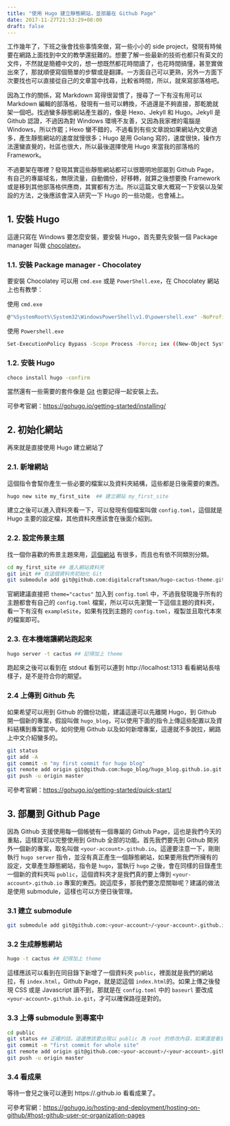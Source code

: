 ```yaml
---
title: "使用 Hugo 建立靜態網站，並部屬在 Github Page"
date: 2017-11-27T21:53:29+08:00
draft: false
---
```


工作幾年了，下班之後會找些事情來做，寫一些小小的 side project，發現有時候要在網路上面找到中文的教學還挺難的。想要了解一些最新的技術也都只有英文的文件，不然就是簡體中文的，想一想既然都花時間讀了，也花時間搞懂，甚至實做出來了，那就順便寫個簡單的步驟或是翻譯。一方面自己可以更熟，另外一方面下次要找也可以直接從自己的文章當中找尋，比較省時間，所以，就來寫部落格吧。

因為工作的關係，寫 Markdown 寫得很習慣了，搜尋了一下有沒有用可以 Markdown 編輯的部落格，發現有一些可以轉換，不過還是不夠直接，那乾脆就架一個吧。找過蠻多靜態網站產生器的，像是 Hexo、Jekyll 和 Hugo。Jekyll 是 Github 認證，不過因為對 Windows 環境不友善，又因為我家裡的電腦是 Windows，所以作罷；Hexo 蠻不錯的，不過看到有些文章說如果網站內文章過多，產生靜態網站的速度就慢很多；Hugo 是用 Golang 寫的，速度很快，操作方法還蠻直覺的，社區也很大，所以最後選擇使用 Hugo 來當我的部落格的 Framework。

不過要架在哪裡？發現其實這些靜態網站都可以很聰明地部屬到 Github Page，有自己的專屬域名，無限流量，自動備份，好移轉，就算之後想要換 Framework 或是移到其他部落格供應商，其實都有方法。所以這篇文章大概寫一下安裝以及架設的方法，之後應該會深入研究一下 Hugo 的一些功能，也會補上。

## 1. 安裝 Hugo
這邊只寫在 Windows 要怎麼安裝，要安裝 Hugo，首先要先安裝一個 Package manager 叫做 [chocolatey](https://chocolatey.org/)。

### 1.1. 安裝 Package manager - Chocolatey
要安裝 Chocolatey 可以用 `cmd.exe` 或是 `PowerShell.exe`，在 Chocolatey 網站上也有教學：

使用 `cmd.exe`
```bash
@"%SystemRoot%\System32\WindowsPowerShell\v1.0\powershell.exe" -NoProfile -InputFormat None -ExecutionPolicy Bypass -Command "iex ((New-Object System.Net.WebClient).DownloadString('https://chocolatey.org/install.ps1'))" && SET "PATH=%PATH%;%ALLUSERSPROFILE%\chocolatey\bin"
```

使用 `Powershell.exe`
```bash
Set-ExecutionPolicy Bypass -Scope Process -Force; iex ((New-Object System.Net.WebClient).DownloadString('https://chocolatey.org/install.ps1'))
```

### 1.2. 安裝 Hugo
```bash
choco install hugo -confirm
```
當然還有一些需要的套件像是 [Git](https://git-scm.com/) 也要記得一起安裝上去。

可參考官網：https://gohugo.io/getting-started/installing/

## 2. 初始化網站
再來就是直接使用 Hugo 建立網站了

### 2.1. 新增網站
這個指令會幫你產生一些必要的檔案以及資料夾結構，這些都是日後需要的東西。
```bash
hugo new site my_first_site  ## 建立網站 my_first_site
```
建立之後可以進入資料夾看一下，可以發現有個檔案叫做 `config.toml`，這個就是 Hugo 主要的設定檔，其他資料夾應該會在後面介紹到。

### 2.2. 設定佈景主題
找一個你喜歡的佈景主題來用，[這個網站](https://themes.gohugo.io/) 有很多，而且也有依不同類別分類。
```bash
cd my_first_site ## 進入網站資料夾
git init ## 在這個資料夾初始化 Git
git submodule add git@github.com:digitalcraftsman/hugo-cactus-theme.git themes/cactus ## 把佈景主題加到這個 project 的 submodule
```
官網建議直接把 `theme="cactus"` 加入到 `config.toml` 中，不過我發現幾乎所有的主題都會有自己的 `config.toml` 檔案，所以可以先瀏覽一下這個主題的資料夾，看一下有沒有 `exampleSite`，如果有找到主題的 `config.toml`，複製並且取代本來的檔案即可。

### 2.3. 在本機端讓網站跑起來
```bash
hugo server -t cactus ## 記得加上 theme
```
跑起來之後可以看到在 stdout 看到可以連到 http://localhost:1313 看看網站長啥樣子，是不是符合你的期望。

### 2.4 上傳到 Github 先
如果希望可以用到 Github 的備份功能，建議這邊可以先離開 Hugo，到 Github 開一個新的專案，假設叫做 `hugo_blog`，可以使用下面的指令上傳這些配置以及資料結構到專案當中。如何使用 Github 以及如何新增專案，這邊就不多說拉，網路上中文介紹蠻多的。
```bash
git status
git add -A
git commit -m "my first commit for hugo blog"
git remote add origin git@github.com:hugo_blog/hugo_blog.github.io.git
git push -u origin master 
```

可參考官網：https://gohugo.io/getting-started/quick-start/

## 3. 部屬到 Github Page
因為 Github 支援使用每一個帳號有一個專屬的 Github Page，這也是我們今天的重點，這樣就可以完整使用到 Github 全部的功能。首先我們要先到 Github 開另外一個新的專案，取名叫做 `<your-account>.github.io`。這邊要注意一下，剛剛執行 `hugo server` 指令，並沒有真正產生一個靜態網站，如果要用我們所擁有的設定，文章產生靜態網站，指令是 `hugo`，當執行 `hugo` 之後，會在同樣的目錄產生一個新的資料夾叫 `public`，這個資料夾才是我們真的要上傳到 `<your-account>.github.io` 專案的東西。說這麼多，那我們要怎麼關聯呢？建議的做法是使用 submodule，這樣也可以方便日後管理。

### 3.1 建立 submodule
```bash
git submodule add git@github.com:<your-account>/<your-account>.github.io.git public
```

### 3.2 生成靜態網站
```bash
hugo -t cactus ## 記得加上 theme
```

這樣應該可以看到在同目錄下新增了一個資料夾 `public`，裡面就是我們的網站拉，有 `index.html`，Github Page，就是認這個 `index.html`的。如果上傳之後發現 CSS 或是 Javascript 讀不到，那就是在 `config.toml` 中的 `baseurl` 要改成 `<your-account>.github.io.git`，才可以確保路徑是對的。

### 3.3 上傳 submodule 到專案中
```bash
cd public
git status ## 正確的話，這邊應該要出現以 public 為 root 的修改內容，如果還是看到前一層的，那就是有地方錯了
git commit -m "first commit for whole site"
git remote add origin git@github.com:<your-account>/<your-account>.github.io.git
git push -u origin master
```

### 3.4 看成果
等待一會兒之後可以連到 https://<your-account>.github.io 看看成果了。

可參考官網：https://gohugo.io/hosting-and-deployment/hosting-on-github/#host-github-user-or-organization-pages